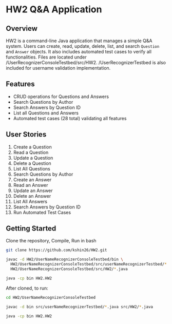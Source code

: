 # HW2 Q&A Application

## Overview
HW2 is a command-line Java application that manages a simple Q&A system. Users can create, read, update, delete, list, and search `Question` and `Answer` objects. It also includes automated test cases to verify all functionalities.
Files are located under /UserRecognizerConsoleTestbed/src/HW2.
/UserRecognizerTestbed is also included for username validation implementation.

## Features
- CRUD operations for Questions and Answers
- Search Questions by Author
- Search Answers by Question ID
- List all Questions and Answers
- Automated test cases (28 total) validating all features

## User Stories
1. Create a Question
2. Read a Question
3. Update a Question
4. Delete a Question
5. List All Questions
6. Search Questions by Author
7. Create an Answer
8. Read an Answer
9. Update an Answer
10. Delete an Answer
11. List All Answers
12. Search Answers by Question ID
13. Run Automated Test Cases

## Getting Started
Clone the repository, Compile, Run in bash

```bash
git clone https://github.com/kshin26/HW2.git

javac -d HW2/UserNameRecognizerConsoleTestbed/bin \
  HW2/UserNameRecognizerConsoleTestbed/src/userNameRecognizerTestbed/*.java \
  HW2/UserNameRecognizerConsoleTestbed/src/HW2/*.java

java -cp bin HW2.HW2
```

After cloned, to run:

```bash
cd HW2/UserNameRecognizerConsoleTestbed

javac -d bin src/userNameRecognizerTestbed/*.java src/HW2/*.java

java -cp bin HW2.HW2
